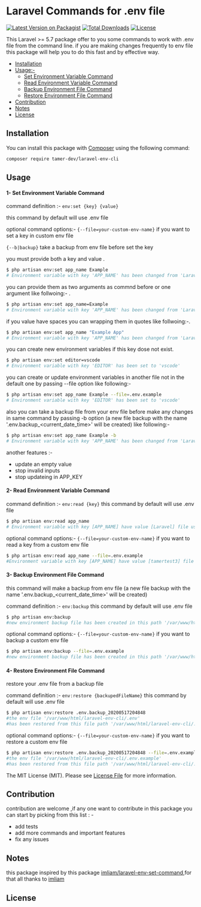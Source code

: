 # Laravel Commands for .env file

[![Latest Version on Packagist](https://img.shields.io/packagist/v/tamer-dev/laravel-env-cli.svg)](https://packagist.org/packages/tamer-dev/laravel-env-cli)
[![Total Downloads](https://img.shields.io/packagist/dt/tamer-dev/laravel-env-cli.svg)](https://packagist.org/packages/tamer-dev/laravel-env-cli)
[![License](https://img.shields.io/github/license/tamer-dev/laravel-env-cli.svg)](LICENSE.md)

This Laravel >= 5.7 package offer to you some commands to work with .env file from the command line.
if you are making changes frequently to env file this package will help you to do this fast and by effective way.

<!-- TOC -->

- [Installation](#installation)
- [Usage:-](#usage)
    - [Set Environment Variable Command](#1-set-environment-variable-command)
    - [Read Environment Variable Command](#2-read-environment-variable-command)
    - [Backup Environment File Command](#3-backup-environment-file-command)
    - [Restore Environment File Command](#4-restore-environment-file-command)
- [Contribution](#contribution)
- [Notes](#notes)
- [License](#license)

<!-- /TOC -->

## Installation

You can install this package with [Composer](https://getcomposer.org/) using the following command:

```bash
composer require tamer-dev/laravel-env-cli
```

## Usage

#### 1- Set Environment Variable Command
command definition :-
`env:set {key} {value}`

this command by default will use .env file

optional command options:- 
`{--file=your-custom-env-name}`  if you want to set a key in custom env file

`{--b|backup}` take a backup from env file before set the key

you must provide both a key and value .

```bash
$ php artisan env:set app_name Example
# Environment variable with key 'APP_NAME' has been changed from 'Laravel' to 'Example'
```
 you can provide them as two arguments as commnd before or one argument like follwoing:- .
```bash
$ php artisan env:set app_name=Example
# Environment variable with key 'APP_NAME' has been changed from 'Laravel' to 'Example'
```

if you value have spaces you can wrapping them in quotes like follwoing:-.
```bash
$ php artisan env:set app_name "Example App"
# Environment variable with key 'APP_NAME' has been changed from 'Laravel' to '"Example App"'
```

you can create new environment variables if this key dose not exist.

```bash
$ php artisan env:set editor=vscode
# Environment variable with key 'EDITOR' has been set to 'vscode'
```

you can create or update environment variables in another file not in the default one by passing --file option like following:-

```bash
$ php artisan env:set app_name Example --file=.env.example
# Environment variable with key 'EDITOR' has been set to 'vscode'
```

also you can take a backup file from your env file before make any changes in same command by passing -b option (a new file backup with the name '.env.backup_<current_date_time>' will be created) like following:-
```bash
$ php artisan env:set app_name Example -b
# Environment variable with key 'APP_NAME' has been changed from 'Laravel' to 'Example'
```
another features :-  
- update an empty value 
- stop invalid inputs
- stop updateing in APP_KEY 


#### 2- Read Environment Variable Command

command definition :-
`env:read {key}`
this command by default will use .env file

```bash
$ php artisan env:read app_name 
# Environment variable with key [APP_NAME] have value [Laravel] file used is .env
```
optional command options:- 
`{--file=your-custom-env-name}`  if you want to read a key from a custom env file

```bash
$ php artisan env:read app_name --file=.env.example
#Environment variable with key [APP_NAME] have value [tamertest3] file used is .env.example
```

#### 3- Backup Environment File Command

this command will make a backup from env file (a new file backup with the name '.env.backup_<current_date_time>' will be created)

command definition :-
`env:backup`
this command by default will use .env file

```bash
$ php artisan env:backup 
#new environment backup file has been created in this path '/var/www/html/laravel-env-cli/.env.backup_20200517204848'
```
optional command options:- 
`{--file=your-custom-env-name}`  if you want to backup a custom env file

```bash
$ php artisan env:backup --file=.env.example
#new environment backup file has been created in this path '/var/www/html/laravel-env-cli/.env.example.backup_20200517205000'
```

#### 4- Restore Environment File Command
restore your .env file from a backup file

command definition :-
`env:restore {backupedFileName}`
this command by default will use .env file

```bash
$ php artisan env:restore .env.backup_20200517204848
#the env file '/var/www/html/laravel-env-cli/.env' 
#has been restored from this file path '/var/www/html/laravel-env-cli/.env.backup_20200517204848'
```

optional command options:- 
`{--file=your-custom-env-name}`  if you want to restore a custom env file

```bash
$ php artisan env:restore .env.backup_20200517204848 --file=.env.example
#the env file '/var/www/html/laravel-env-cli/.env.example' 
#has been restored from this file path '/var/www/html/laravel-env-cli/.env.backup_20200517204848'
```



The MIT License (MIT). Please see [License File](LICENSE.md) for more information.

## Contribution  
contribution are welcome ,if any one want to contribute in this package you can start by picking from this list : -

- add tests
- add more commands and important features
- fix any issues 

## Notes
this package inspired by this package [imliam/laravel-env-set-command](https://github.com/imliam/laravel-env-set-command),for that all thanks to [imliam](https://github.com/imliam) 

## License

